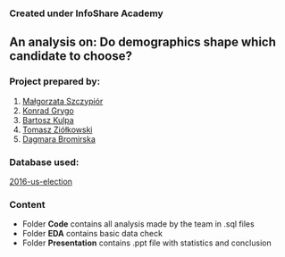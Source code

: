 ### Created under InfoShare Academy
## An analysis on: Do demographics shape which candidate to choose?

### Project prepared by: 
1. [Małgorzata Szczypiór](https://github.com/malgorzata-szczypior)
1. [Konrad Grygo](https://github.com/konradg92)
1. [Bartosz Kulpa](https://github.com/bkulpa)
1. [Tomasz Ziółkowski](https://github.com/TomaszZiolkowski)
1. [Dagmara Bromirska](https://github.com/dbromirska)

### Database used:
[2016-us-election](https://www.kaggle.com/benhamner/2016-us-election)

### Content
* Folder **Code** contains all analysis made by the team in .sql files
* Folder **EDA** contains basic data check
* Folder **Presentation** contains .ppt file with statistics and conclusion
